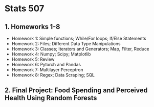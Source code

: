 # Stats 507

## 1. Homeworks 1-8
- Homework 1: Simple functions; While/For loops; If/Else Statements
- Homework 2: Files; Different Data Type Manipulations
- Homework 3: Classes; Iterators and Generators; Map, Filter, Reduce
- Homework 4: Numpy; Scipy; Matplotlib
- Homework 5: Review
- Homework 6: Pytorch and Pandas
- Homework 7: Multilayer Perceptron
- Homework 8: Regex; Data Scraping; SQL
## 2. Final Project: Food Spending and Perceived Health Using Random Forests
